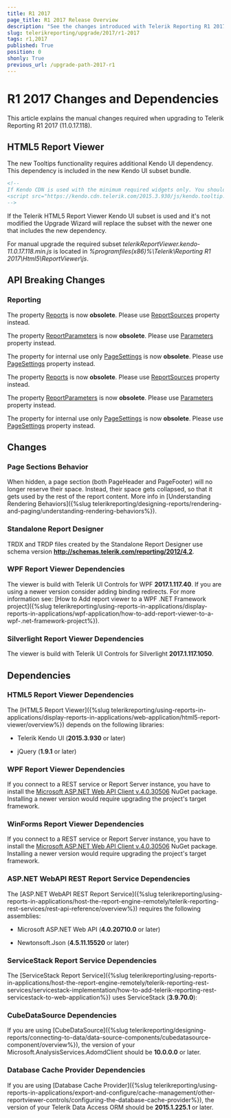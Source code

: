 ```yaml
---
title: R1 2017
page_title: R1 2017 Release Overview 
description: "See the changes introduced with Telerik Reporting R1 2017 that should be considered before upgrading, and the 3rd party products & packages this version depends on."
slug: telerikreporting/upgrade/2017/r1-2017
tags: r1,2017
published: True
position: 0
shonly: True
previous_url: /upgrade-path-2017-r1
---
```


# R1 2017 Changes and Dependencies

This article explains the manual changes required when upgrading to Telerik Reporting R1 2017 (11.0.17.118).

## HTML5 Report Viewer

The new Tooltips functionality requires additional Kendo UI dependency. This dependency is included in the new Kendo UI subset bundle. 
    
````html
<!--
If Kendo CDN is used with the minimum required widgets only. You should add the following one:
<script src="https://kendo.cdn.telerik.com/2015.3.930/js/kendo.tooltip.min.js" /script>
-->
````

If the Telerik HTML5 Report Viewer Kendo UI subset is used and it's not modified the Upgrade Wizard will replace the subset with the newer one that includes the new dependency. 

For manual upgrade the required subset _telerikReportViewer.kendo-11.0.17.118.min.js_ is located in _%programfiles(x86)%\Telerik\Reporting R1 2017\Html5\ReportViewer\js_. 

## API Breaking Changes

### Reporting

The property [Reports](/reporting/api/Telerik.Reporting.IReportDocument#Telerik_Reporting_IReportDocument_Reports) is now __obsolete__. Please use [ReportSources](/reporting/api/Telerik.Reporting.IReportDocument#Telerik_Reporting_IReportDocument_ReportSources) property instead. 

The property [ReportParameters](/reporting/api/Telerik.Reporting.IReportDocument#Telerik_Reporting_IReportDocument_ReportParameters) is now __obsolete__. Please use [Parameters](/reporting/api/Telerik.Reporting.ReportSource#Telerik_Reporting_ReportSource_Parameters) property instead. 

The property for internal use only [PageSettings](/reporting/api/Telerik.Reporting.IReportDocument#Telerik_Reporting_IReportDocument_PageSettings) is now __obsolete__. Please use [PageSettings](/reporting/api/Telerik.Reporting.Report#Telerik_Reporting_Report_PageSettings) property instead. 

The property [Reports](/reporting/api/Telerik.Reporting.ReportBook#Telerik_Reporting_ReportBook_Reports) is now __obsolete__. Please use [ReportSources](/reporting/api/Telerik.Reporting.ReportBook#Telerik_Reporting_ReportBook_ReportSources) property instead. 

The property [ReportParameters](/reporting/api/Telerik.Reporting.ReportBook#Telerik_Reporting_ReportBook_ReportParameters) is now __obsolete__. Please use [Parameters](/reporting/api/Telerik.Reporting.ReportSource#Telerik_Reporting_ReportSource_Parameters) property instead. 

The property for internal use only [PageSettings](/reporting/api/Telerik.Reporting.ReportBook#Telerik_Reporting_ReportBook_PageSettings) is now __obsolete__. Please use [PageSettings](/reporting/api/Telerik.Reporting.Report#Telerik_Reporting_Report_PageSettings) property instead. 

## Changes

### Page Sections Behavior

When hidden, a page section (both PageHeader and PageFooter) will no longer reserve their space. Instead, their space gets collapsed, so that it gets used by the rest of the report content. More info in [Understanding Rendering Behaviors]({%slug telerikreporting/designing-reports/rendering-and-paging/understanding-rendering-behaviors%}).

### Standalone Report Designer

TRDX and TRDP files created by the Standalone Report Designer use schema version __http://schemas.telerik.com/reporting/2012/4.2__. 

### WPF Report Viewer Dependencies

The viewer is build with Telerik UI Controls for WPF __2017.1.117.40__. If you are using a newer version consider adding binding redirects. For more information see: [How to Add report viewer to a WPF .NET Framework project]({%slug telerikreporting/using-reports-in-applications/display-reports-in-applications/wpf-application/how-to-add-report-viewer-to-a-wpf-.net-framework-project%}).

### Silverlight Report Viewer Dependencies

The viewer is build with Telerik UI Controls for Silverlight __2017.1.117.1050__. 

## Dependencies

### HTML5 Report Viewer Dependencies

The [HTML5 Report Viewer]({%slug telerikreporting/using-reports-in-applications/display-reports-in-applications/web-application/html5-report-viewer/overview%}) depends on the following libraries: 

* Telerik Kendo UI (__2015.3.930__ or later) 

* jQuery (__1.9.1__ or later) 

### WPF Report Viewer Dependencies

If you connect to a REST service or Report Server instance, you have to install the [Microsoft ASP.NET Web API Client v.4.0.30506](https://www.nuget.org/packages/Microsoft.AspNet.WebApi.Client/4.0.30506) NuGet package. Installing a newer version would require upgrading the project's target framework. 

### WinForms Report Viewer Dependencies

If you connect to a REST service or Report Server instance, you have to install the [Microsoft ASP.NET Web API Client v.4.0.30506](https://www.nuget.org/packages/Microsoft.AspNet.WebApi.Client/4.0.30506) NuGet package. Installing a newer version would require upgrading the project's target framework. 

### ASP.NET WebAPI REST Report Service Dependencies

The [ASP.NET WebAPI REST Report Service]({%slug telerikreporting/using-reports-in-applications/host-the-report-engine-remotely/telerik-reporting-rest-services/rest-api-reference/overview%}) requires the following assemblies: 

* Microsoft ASP.NET Web API (__4.0.20710.0__ or later) 

* Newtonsoft.Json (__4.5.11.15520__ or later) 

### ServiceStack Report Service Dependencies

The [ServiceStack Report Service]({%slug telerikreporting/using-reports-in-applications/host-the-report-engine-remotely/telerik-reporting-rest-services/servicestack-implementation/how-to-add-telerik-reporting-rest-servicestack-to-web-application%}) uses ServiceStack (__3.9.70.0__): 

### CubeDataSource Dependencies

If you are using [CubeDataSource]({%slug telerikreporting/designing-reports/connecting-to-data/data-source-components/cubedatasource-component/overview%}), the version of your Microsoft.AnalysisServices.AdomdClient should be __10.0.0.0__ or later. 

### Database Cache Provider Dependencies

If you are using [Database Cache Provider]({%slug telerikreporting/using-reports-in-applications/export-and-configure/cache-management/other-reportviewer-controls/configuring-the-database-cache-provider%}), the version of your Telerik Data Access ORM should be __2015.1.225.1__ or later. 
